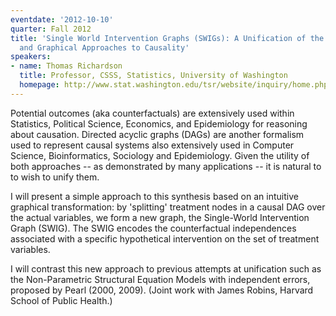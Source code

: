```yaml
---
eventdate: '2012-10-10'
quarter: Fall 2012
title: 'Single World Intervention Graphs (SWIGs): A Unification of the Counterfactual
  and Graphical Approaches to Causality'
speakers:
- name: Thomas Richardson
  title: Professor, CSSS, Statistics, University of Washington
  homepage: http://www.stat.washington.edu/tsr/website/inquiry/home.php
---
```

Potential outcomes (aka counterfactuals) are extensively used within Statistics, Political Science, Economics, and Epidemiology for reasoning about causation. Directed acyclic graphs (DAGs) are another formalism used to represent causal systems also extensively used in Computer Science, Bioinformatics, Sociology and Epidemiology. Given the utility of both approaches -- as demonstrated by many applications -- it is natural to to wish to unify them.

I will present a simple approach to this synthesis based on an intuitive graphical transformation: by 'splitting' treatment nodes in a causal DAG over the actual variables, we form a new graph, the Single-World Intervention Graph (SWIG). The SWIG encodes the counterfactual independences associated with a specific hypothetical intervention on the set of treatment variables.

I will contrast this new approach to previous attempts at unification such as the Non-Parametric Structural Equation Models with independent errors, proposed by Pearl (2000, 2009).
(Joint work with James Robins, Harvard School of Public Health.)